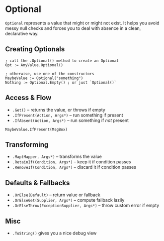 # Optional

`Optional` represents a value that might or might not exist. It helps you
avoid messy null checks and forces you to deal with absence in a clean,
declarative way.

## Creating Optionals

```ahk
; call the .Optional() method to create an Optional
Opt := AnyValue.Optional()

; otherwise, use one of the constructors
MaybeValue := Optional("something")
Nothing := Optional.Empty() ; or just `Optional()`
```

## Access & Flow

- `.Get()` – returns the value, or throws if empty
- `.IfPresent(Action, Args*)` – run something if present
- `.IfAbsent(Action, Args*)` – run something if *not* present

```ahk
MaybeValue.IfPresent(MsgBox)
```

## Transforming

- `.Map(Mapper, Args*)` – transforms the value
- `.RetainIf(Condition, Args*)` – keep it if condition passes
- `.RemoveIf(Condition, Args*)` – discard it if condition passes

## Defaults & Fallbacks

- `.OrElse(Default)` – return value or fallback
- `.OrElseGet(Supplier, Args*)` – compute fallback lazily
- `.OrElseThrow(ExceptionSupplier, Args*)` – throw custom error if empty

## Misc

- `.ToString()` gives you a nice debug view
